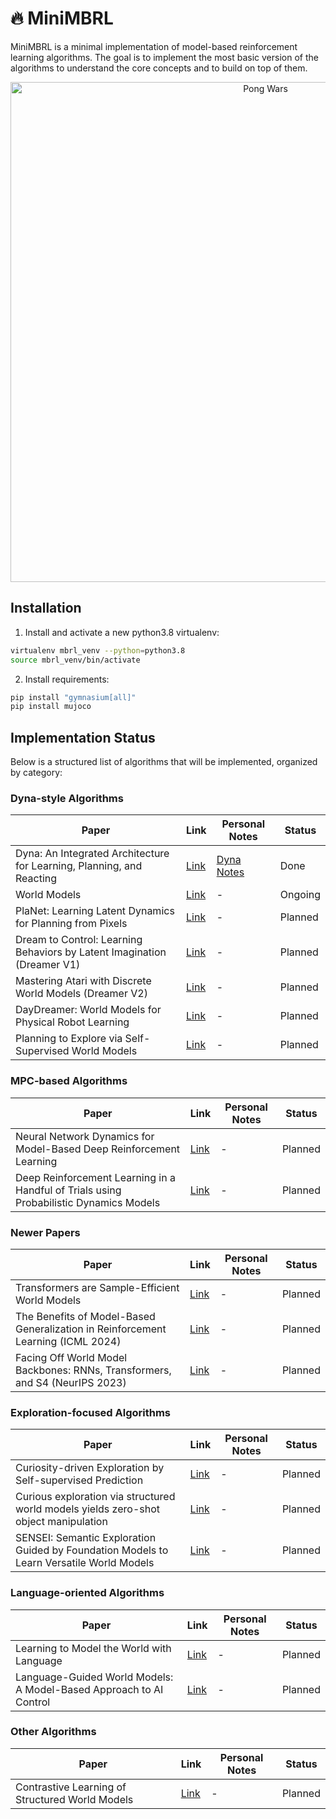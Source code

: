 # 🔥 MiniMBRL

MiniMBRL is a minimal implementation of model-based reinforcement learning algorithms. The goal is to implement the most basic version of the algorithms to understand the core concepts and to build on top of them.

<div align="center">
    <img src="mini_mbrl/02_world_models/plots/car_racing.gif" width="800" alt="Pong Wars" />
</div>

## Installation

1. Install and activate a new python3.8 virtualenv:
```sh
virtualenv mbrl_venv --python=python3.8
source mbrl_venv/bin/activate
```

2. Install requirements:
```sh
pip install "gymnasium[all]"
pip install mujoco
```

## Implementation Status

Below is a structured list of algorithms that will be implemented, organized by category:

### Dyna-style Algorithms

| Paper | Link | Personal Notes | Status |
|-------|------|---------------|--------|
| Dyna: An Integrated Architecture for Learning, Planning, and Reacting | [Link](https://dl.acm.org/doi/pdf/10.1145/122344.122377) | [Dyna Notes](notes/01_Dyna.pdf) | Done |
| World Models | [Link](https://arxiv.org/pdf/1803.10122.pdf) | - | Ongoing|
| PlaNet: Learning Latent Dynamics for Planning from Pixels | [Link](https://arxiv.org/pdf/1811.04551.pdf) | - | Planned |
| Dream to Control: Learning Behaviors by Latent Imagination (Dreamer V1) | [Link](https://arxiv.org/abs/1912.01603) | - | Planned |
| Mastering Atari with Discrete World Models (Dreamer V2) | [Link](https://arxiv.org/pdf/2010.02193) | - | Planned |
| DayDreamer: World Models for Physical Robot Learning | [Link](https://arxiv.org/pdf/2206.14176) | - | Planned |
| Planning to Explore via Self-Supervised World Models | [Link](https://arxiv.org/pdf/2005.05960) | - | Planned |

### MPC-based Algorithms

| Paper | Link | Personal Notes | Status |
|-------|------|---------------|--------|
| Neural Network Dynamics for Model-Based Deep Reinforcement Learning | [Link](https://arxiv.org/pdf/1708.02596) | - | Planned |
| Deep Reinforcement Learning in a Handful of Trials using Probabilistic Dynamics Models | [Link](https://arxiv.org/abs/1805.12114) | - | Planned |

### Newer Papers

| Paper | Link | Personal Notes | Status |
|-------|------|---------------|--------|
| Transformers are Sample-Efficient World Models | [Link](https://openreview.net/pdf?id=vhFu1Acb0xb) | - | Planned |
| The Benefits of Model-Based Generalization in Reinforcement Learning (ICML 2024) | [Link](https://arxiv.org/pdf/2211.02222) | - | Planned |
| Facing Off World Model Backbones: RNNs, Transformers, and S4 (NeurIPS 2023) | [Link](https://proceedings.neurips.cc/paper_files/paper/2023/file/e6c65eb9b56719c1aa45ff73874de317-Paper-Conference.pdf) | - | Planned |

### Exploration-focused Algorithms

| Paper | Link | Personal Notes | Status |
|-------|------|---------------|--------|
| Curiosity-driven Exploration by Self-supervised Prediction | [Link](https://pathak22.github.io/noreward-rl/resources/icml17.pdf) | - | Planned |
| Curious exploration via structured world models yields zero-shot object manipulation | [Link](https://proceedings.neurips.cc/paper_files/paper/2022/file/98ecdc722006c2959babbdbdeb22eb75-Paper-Conference.pdf) | - | Planned |
| SENSEI: Semantic Exploration Guided by Foundation Models to Learn Versatile World Models | [Link](https://openreview.net/pdf?id=dHNVY5qMiP) | - | Planned |

### Language-oriented Algorithms

| Paper | Link | Personal Notes | Status |
|-------|------|---------------|--------|
| Learning to Model the World with Language | [Link](https://arxiv.org/abs/2308.01399) | - | Planned |
| Language-Guided World Models: A Model-Based Approach to AI Control | [Link](https://arxiv.org/abs/2402.01695) | - | Planned |

### Other Algorithms

| Paper | Link | Personal Notes | Status |
|-------|------|---------------|--------|
| Contrastive Learning of Structured World Models | [Link](https://arxiv.org/pdf/1911.12247) | - | Planned |
